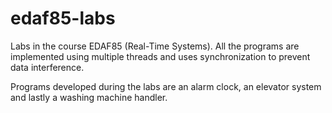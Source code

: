 # edaf85-labs

Labs in the course EDAF85 (Real-Time Systems). All the programs are implemented using multiple threads and uses synchronization to prevent data interference.

Programs developed during the labs are an alarm clock, an elevator system and lastly a washing machine handler.



